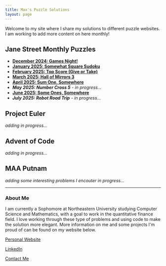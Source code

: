 ```yaml
---
title: Max's Puzzle Solutions
layout: page
---
```


Welcome to my site where I share my solutions to different puzzle websites. I am working to add more content on here monthly!

## Jane Street Monthly Puzzles

- **[December 2024: Games Night!](solutions/dec24.md)**
- **[January 2025: Somewhat Square Sudoku](solutions/jan25.md)**
- **[February 2025: Top Score (Give or Take)](solutions/feb25.md)**
- **[March 2025: Hall of Mirrors 3](solutions/mar25.md)** 
- **[April 2025: Sum One, Somewhere](solutions/apr25.md)**
- ***May 2025: Number Cross 5** - in progress...*
- **[June 2025: Some Ones, Somewhere](solutions/jun25.md)**
- ***July 2025: Robot Road Trip** - in progress...*

## Project Euler
*adding in progress...*

## Advent of Code
*adding in progress...*

## MAA Putnam
*adding some interesting problems I encouter in progress...*

---

### About Me

I am currently a Sophomore at Northeastern University studying Computer Science and Mathematics, with a goal to work in the quantitative finance field. I love working through these type of problems and using code to make the solution more elegant. More information on me and some projects I'm proud of can be found on my website below.

[Personal Website](https://www.maxcyrusmayer.com)

[LinkedIn](https://www.linkedin.com/in/max-mayerr/)

[Contact Me](mailto:max@maxcyrusmayer.com)
